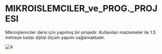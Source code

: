 # MIKROISLEMCILER_ve_PROG._PROJESI

Mikroişlemciler dersi için yapılmış bir projedir. Kullanılan malzemeler ile 1.5 metreye kadar dijital ölçüm yapımı sağlamaktadır.

![4](https://github.com/Tugcerbetci/MIKROISLEMCILER_ve_PROG._PROJES-/assets/95607055/3609ff61-45f1-4c64-9ae1-1f04315096bd)
